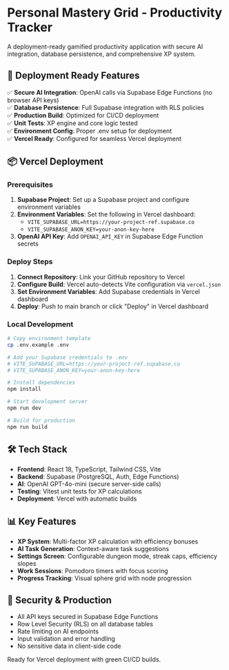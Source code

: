 # Personal Mastery Grid - Productivity Tracker

A deployment-ready gamified productivity application with secure AI integration, database persistence, and comprehensive XP system.

## 🚀 Deployment Ready Features

✅ **Secure AI Integration**: OpenAI calls via Supabase Edge Functions (no browser API keys)  
✅ **Database Persistence**: Full Supabase integration with RLS policies  
✅ **Production Build**: Optimized for CI/CD deployment  
✅ **Unit Tests**: XP engine and core logic tested  
✅ **Environment Config**: Proper .env setup for deployment  
✅ **Vercel Ready**: Configured for seamless Vercel deployment

## 📦 Vercel Deployment

### Prerequisites
1. **Supabase Project**: Set up a Supabase project and configure environment variables
2. **Environment Variables**: Set the following in Vercel dashboard:
   - `VITE_SUPABASE_URL=https://your-project-ref.supabase.co`
   - `VITE_SUPABASE_ANON_KEY=your-anon-key-here`
3. **OpenAI API Key**: Add `OPENAI_API_KEY` in Supabase Edge Function secrets

### Deploy Steps
1. **Connect Repository**: Link your GitHub repository to Vercel
2. **Configure Build**: Vercel auto-detects Vite configuration via `vercel.json`
3. **Set Environment Variables**: Add Supabase credentials in Vercel dashboard
4. **Deploy**: Push to main branch or click "Deploy" in Vercel dashboard

### Local Development
```bash
# Copy environment template
cp .env.example .env

# Add your Supabase credentials to .env
# VITE_SUPABASE_URL=https://your-project-ref.supabase.co
# VITE_SUPABASE_ANON_KEY=your-anon-key-here

# Install dependencies
npm install

# Start development server
npm run dev

# Build for production
npm run build
```

## 🛠 Tech Stack

- **Frontend**: React 18, TypeScript, Tailwind CSS, Vite
- **Backend**: Supabase (PostgreSQL, Auth, Edge Functions)  
- **AI**: OpenAI GPT-4o-mini (secure server-side calls)
- **Testing**: Vitest unit tests for XP calculations
- **Deployment**: Vercel with automatic builds

## 📊 Key Features

- **XP System**: Multi-factor XP calculation with efficiency bonuses
- **AI Task Generation**: Context-aware task suggestions 
- **Settings Screen**: Configurable dungeon mode, streak caps, efficiency slopes
- **Work Sessions**: Pomodoro timers with focus scoring
- **Progress Tracking**: Visual sphere grid with node progression

## 🔐 Security & Production

- All API keys secured in Supabase Edge Functions
- Row Level Security (RLS) on all database tables  
- Rate limiting on AI endpoints
- Input validation and error handling
- No sensitive data in client-side code

Ready for Vercel deployment with green CI/CD builds.
